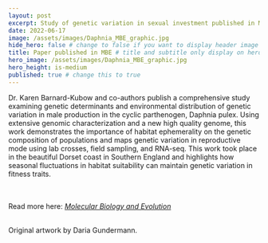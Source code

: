 ```yaml
---
layout: post
excerpt: Study of genetic variation in sexual investment published in Molecular Biology and Evolution
date: 2022-06-17
image: /assets/images/Daphnia_MBE_graphic.jpg
hide_hero: false # change to false if you want to display header image
title: Paper published in MBE # title and subtitle only display on hero
hero_image: /assets/images/Daphnia_MBE_graphic.jpg
hero_height: is-medium
published: true # change this to true
---
```


Dr. Karen Barnard-Kubow and co-authors publish a comprehensive study examining genetic determinants and environmental distribution of genetic variation in male production in the cyclic parthenogen, Daphnia pulex. Using extensive genomic characterization and a new high quality genome, this work demonstrates the importance of habitat ephemerality on the genetic composition of populations and maps genetic variation in reproductive mode using lab crosses, field sampling, and RNA-seq. This work took place in the beautiful Dorset coast in Southern England and highlights how seasonal fluctuations in habitat suitability can maintain genetic variation in fitness traits.

<br><br>
Read more here: [_Molecular Biology and Evolution_](https://academic.oup.com/mbe/advance-article-abstract/doi/10.1093/molbev/msab259/6361628)
<br><br>

Original artwork by Daria Gundermann.
